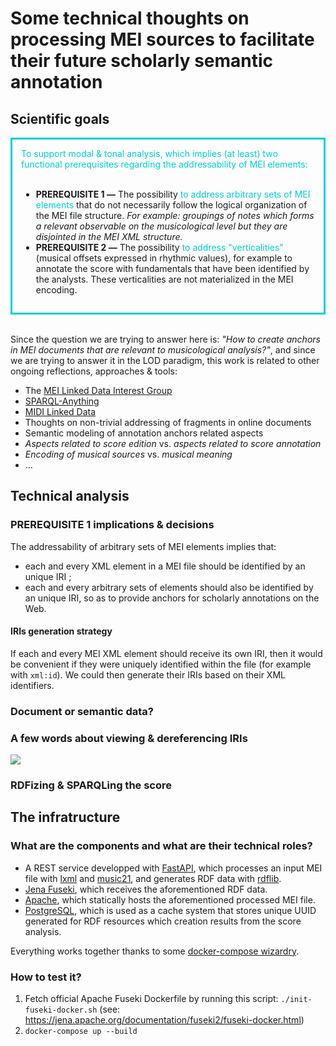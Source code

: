 # Some technical thoughts on processing MEI sources to facilitate their future scholarly semantic annotation

## Scientific goals

<div style="border: 3px solid darkturquoise; ; padding: 1em;">
<div style="color: darkturquoise">
To support modal & tonal analysis, which implies (at least) two functional prerequisites regarding the addressability of MEI elements:
</div><br/>

- **PREREQUISITE 1 —** The possibility <span style="color: darkturquoise">to address arbitrary sets of MEI elements</span> that do not necessarily follow the logical organization of the MEI file structure. _For example: groupings of notes which forms a relevant observable on the musicological level but they are disjointed in the MEI XML structure._
- **PREREQUISITE 2 —** The possibility <span style="color: darkturquoise;">to address "verticalities"</span> (musical offsets expressed in rhythmic values), for example to annotate the score with fundamentals that have been identified by the analysts. These verticalities are not materialized in the MEI encoding.
</div><br/>

Since the question we are trying to answer here is: _"How to create anchors in MEI documents that are relevant to musicological analysis?"_, and since we are trying to answer it in the LOD paradigm, this work is related to other ongoing reflections, approaches & tools:

- The [MEI Linked Data Interest Group](https://music-encoding.org/community/interest-groups.html)
- [SPARQL-Anything](https://github.com/SPARQL-Anything/sparql.anything)
- [MIDI Linked Data](https://midi-ld.github.io/)
- Thoughts on non-trivial addressing of fragments in online documents
- Semantic modeling of annotation anchors related aspects
- _Aspects related to score edition_ vs. _aspects related to score annotation_
- _Encoding of musical sources_ vs. _musical meaning_
- …

## Technical analysis

### PREREQUISITE 1 implications & decisions

The addressability of arbitrary sets of MEI elements implies that:

- each and every XML element in a MEI file should be identified by an unique IRI ;
- each and every arbitrary sets of elements should also be identified by an unique IRI, so as to provide anchors for scholarly annotations on the Web.

#### IRIs generation strategy

If each and every MEI XML element should receive its own IRI, then it would be convenient if they were uniquely identified within the file (for example with `xml:id`). We could then generate their IRIs based on their XML identifiers.

### Document or semantic data?

### A few words about viewing & dereferencing IRIs

[![](https://mermaid.ink/img/eyJjb2RlIjoiXG5ncmFwaCBMUlxuYSAtLT4gYlxuIiwibWVybWFpZCI6eyJ0aGVtZSI6ImRlZmF1bHQifX0)](https://mermaid-js.github.io/mermaid-live-editor/#/edit/eyJjb2RlIjoiXG5ncmFwaCBMUlxuYSAtLT4gYlxuIiwibWVybWFpZCI6eyJ0aGVtZSI6ImRlZmF1bHQifX0)

### RDFizing & SPARQLing the score

## The infratructure

### What are the components and what are their technical roles?

- A REST service developped with [FastAPI](https://fastapi.tiangolo.com/), which processes an input MEI file with [lxml](https://lxml.de/) and [music21](https://web.mit.edu/music21/), and generates RDF data with [rdflib](https://rdflib.readthedocs.io/en/stable/).
- [Jena Fuseki](https://jena.apache.org/documentation/fuseki2/), which receives the aforementioned RDF data.
- [Apache](https://httpd.apache.org/), which statically hosts the aforementioned processed MEI file.
- [PostgreSQL](https://www.postgresql.org/), which is used as a cache system that stores unique UUID generated for RDF resources which creation results from the score analysis.

Everything works together thanks to some [docker-compose wizardry](docker-compose.yml).

### How to test it?

1. Fetch official Apache Fuseki Dockerfile by running this script: `./init-fuseki-docker.sh` (see: https://jena.apache.org/documentation/fuseki2/fuseki-docker.html)
2. `docker-compose up --build`
